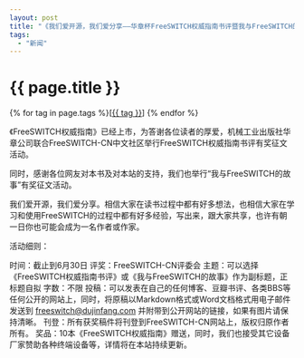 ```yaml
---
layout: post
title: "《我们爱开源，我们爱分享——华章杯FreeSWITCH权威指南书评暨我与FreeSWITCH的故事有奖征文活动》"
tags:
  - "新闻"
---
```


# {{ page.title }}

<div class="tags">
{% for tag in page.tags %}[<a class="tag" href="/tags.html#{{ tag }}">{{ tag }}</a>] {% endfor %}
</div>

《FreeSWITCH权威指南》已经上市，为答谢各位读者的厚爱，机械工业出版社华章公司联合FreeSWITCH-CN中文社区举行FreeSWITCH权威指南书评有奖征文活动。

同时，感谢各位网友对本书及对本站的支持，我们也举行“我与FreeSWITCH的故事”有奖征文活动。

我们爱开源，我们爱分享。相信大家在读书过程中都有好多想法，也相信大家在学习和使用FreeSWITCH的过程中都有好多经验，写出来，跟大家共享，也许有朝一日你也可能会成为一名作者或作家。


活动细则：

时间：截止到6月30日
评奖：FreeSWITCH-CN评委会
主题：可以选择《FreeSWITCH权威指南书评》或《我与FreeSWITCH的故事》作为副标题，正标题自拟
字数：不限
投稿：可以发表在自己的任何博客、豆瓣书评、各类BBS等任何公开的网站上，同时，将原稿以Markdown格式或Word文档格式用电子邮件发送到 freeswitch@dujinfang.com 并附带到公开网站的链接，如果有图片请保持清晰。
刊登：所有获奖稿件将刊登到FreeSWITCH-CN网站上，版权归原作者所有。
奖品：10本《FreeSWITCH权威指南》赠送，同时，我们也接受其它设备厂家赞助各种终端设备等，详情将在本站持续更新。
